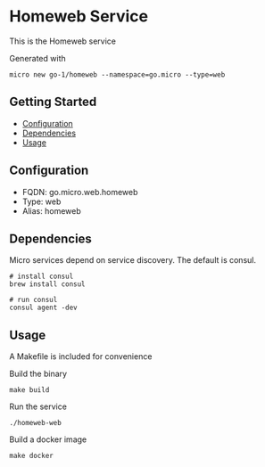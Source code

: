 # Homeweb Service

This is the Homeweb service

Generated with

```
micro new go-1/homeweb --namespace=go.micro --type=web
```

## Getting Started

- [Configuration](#configuration)
- [Dependencies](#dependencies)
- [Usage](#usage)

## Configuration

- FQDN: go.micro.web.homeweb
- Type: web
- Alias: homeweb

## Dependencies

Micro services depend on service discovery. The default is consul.

```
# install consul
brew install consul

# run consul
consul agent -dev
```

## Usage

A Makefile is included for convenience

Build the binary

```
make build
```

Run the service
```
./homeweb-web
```

Build a docker image
```
make docker
```